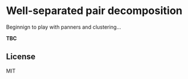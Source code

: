 # Well-separated pair decomposition

Beginnign to play with panners and clustering...

**TBC**

## License

MIT

